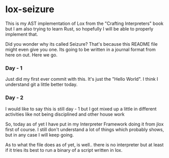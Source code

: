 # lox-seizure
This is my AST implementation of Lox from the "Crafting Interpreters" book but I am also trying to learn Rust, so hopefully I will be able to properly implement that.

Did you wonder why its called Seizure? That's because this README file might even give you one. Its going to be written in a journal format from here on out. Here we go.

### Day - 1
Just did my first ever commit with this. It's just the "Hello World". I think I understand git a little better today.

### Day - 2
I would like to say this is still day - 1 but I got mixed up a little in different activities like not being disciplined and other house work

So, today as of yet I have put in my Interpreter Framework doing it from jlox first of course. I still don't understand a lot of things which probably shows, but in any case I will keep going.

As to what the file does as of yet, is well.. there is no interpreter but at least if it tries its best to run a binary of a script written in lox.
